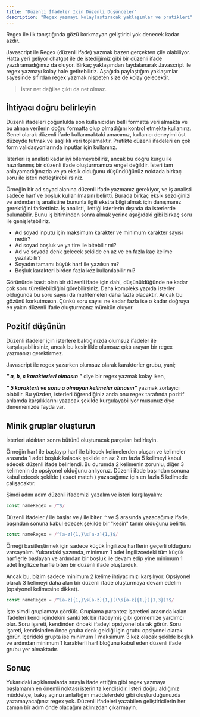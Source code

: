 ```yaml
---
title: "Düzenli İfadeler İçin Düzenli Düşünceler"
description: "Regex yazmayı kolaylaştıracak yaklaşımlar ve pratikleri"
---
```


Regex ile ilk tanıştığında gözü korkmayan geliştirici yok denecek kadar azdır.

Javascript ile Regex (düzenli ifade) yazmak bazen gerçekten çile olabiliyor. Hatta yeri geliyor chatgpt ile de istediğimiz gibi bir düzenli ifade yazdıramadığımız da oluyor. Birkaç yaklaşımdan faydalanarak Javascript ile regex yazmayı kolay hale getirebiliriz. Aşağıda paylaştığım yaklaşımlar sayesinde sıfırdan regex yazmak nispeten size de kolay gelecektir.

> İster net değilse çıktı da net olmaz.

## İhtiyacı doğru belirleyin

Düzenli ifadeleri çoğunlukla son kullanıcıdan belli formatta veri almakta ve bu alınan verilerin doğru formatta olup olmadığını kontrol etmekte kullanırız. Genel olarak düzenli ifade kullanmaktaki amacımız, kullanıcı deneyimi üst düzeyde tutmak ve sağlıklı veri toplamaktır. Pratikte düzenli ifadeleri en çok form validasyonlarında inputlar için kullanırız.

İsterleri iş analisti kadar iyi bilemeyebiliriz, ancak bu doğru kurgu ile hazırlanmış bir düzenli ifade oluşturmamıza engel değildir. İsteri tam anlayamadığınızda ve ya eksik olduğunu düşündüğünüz noktada birkaç soru ile isteri netleştirebilirsiniz. 

Örneğin bir ad soyad alanına düzenli ifade yazmanız gerekiyor, ve iş analisti sadece harf ve boşluk kullanılmasını belirtti. Burada birkaç eksik sezdiğinizi ve ardından iş analistine bununla ilgili ekstra bilgi almak için danışmanız gerektiğini farkettiniz. İş analisti, ilettiği isterlerin dışında da isterlerde bulunabilir. Bunu iş bitiminden sonra almak yerine aşağıdaki gibi birkaç soru ile genişletebiliriz.

- Ad soyad inputu için maksimum karakter ve minimum karakter sayısı nedir?
- Ad soyad boşluk ve ya tire ile bitebilir mi?
- Ad ve soyada denk gelecek şekilde en az ve en fazla kaç kelime yazılabilir?
- Soyadın tamamı büyük harf ile yazılsın mı?
- Boşluk karakteri birden fazla kez kullanılabilir mi?

Görünürde basit olan bir düzenli ifade için dahi, düşünüldüğünde ne kadar çok soru türetilebildiğini görebilirsiniz. Daha kompleks yapıda isterler olduğunda bu soru sayısı da muhtemelen daha fazla olacaktır. Ancak bu gözünü korkutmasın. Çünkü soru sayısı ne kadar fazla ise o kadar doğruya en yakın düzenli ifade oluşturmanız mümkün oluyor.

## Pozitif düşünün

Düzenli ifadeler için isterlere baktığınızda olumsuz ifadeler ile karşılaşabilirsiniz, ancak bu kesinlikle olumsuz çıktı arayan bir regex yazmanızı gerektirmez.

Javascript ile regex yazarken olumsuz olarak karakterler grubu, yani;

***" a, b, c karakterleri olmasın "*** diye bir regex yazmak kolay iken,

***" 5 karakterli ve sonu a olmayan kelimeler olmasın"*** yazmak zorlayıcı olabilir. Bu yüzden, isterleri öğrendiğiniz anda onu regex tarafında pozitif anlamda karşılıklarını yazacak şekilde kurgulayabiliyor musunuz diye denemenizde fayda var.

## Minik gruplar oluşturun

İsterleri aldıktan sonra bütünü oluşturacak parçaları belirleyin. 

Örneğin harf ile başlayıp harf ile bitecek kelimelerden oluşan ve kelimeler arasında 1 adet boşluk kalacak şekilde en az 2 en fazla 5 kelimeyi kabul edecek düzenli ifade belirlendi. Bu durumda 2 kelimenin zorunlu, diğer 3 kelimenin de opsiyonel olduğunu anlıyoruz. Düzenli ifade başından sonuna kabul edecek şekilde ( exact match ) yazacağımız için en fazla 5 kelimede çalışacaktır.

Şimdi adım adım düzenli ifademizi yazalım ve isteri karşılayalım:

```js
const nameRegex = /^$/
```
Düzenli ifadeler / ile başlar ve / ile biter. ^ ve $ arasında yazacağımız ifade, başından sonuna kabul edecek şekilde bir "kesin" tanım olduğunu belirtir.  

```js
const nameRegex = /^[a-z]{1,}\s[a-z]{1,}$/ 
```
Örneği basitleştirmek için sadece küçük İngilizce harflerin geçerli olduğunu varsayalım. Yukarıdaki yazımda, minimum 1 adet İngilizcedeki tüm küçük harflerle başlayan ve ardından bir boşluk ile devam edip yine minimum 1 adet İngilizce harfle biten bir düzenli ifade oluşturduk.

Ancak bu, bizim sadece minimum 2 kelime ihtiyacımızı karşılıyor. Opsiyonel olarak 3 kelimeyi daha alan bir düzenli ifade oluşturmaya devam edelim (opsiyonel kelimesine dikkat).

```js
const nameRegex = /^[a-z]{1,}\s[a-z]{1,}((\s[a-z]{1,}){1,3})?$/
```
İşte şimdi gruplamayı gördük. Gruplama parantez işaretleri arasında kalan ifadeleri kendi içindekini sanki tek bir ifadeymiş gibi görmemize yardımcı olur.
Soru işareti, kendinden önceki ifadeyi opsiyonel olarak görür. Soru işareti, kendisinden önce gruba denk geldiği için grubu opsiyonel olarak görür. İçerideki grupta ise minimum 1 maksimum 3 kez olacak şekilde boşluk ve ardından minimum 1 karakterli harf bloğunu kabul eden düzenli ifade grubu yer almaktadır.

## Sonuç

Yukarıdaki açıklamalarda sırayla ifade ettiğim gibi regex yazmaya başlamanın en önemli noktası isterin ta kendisidir. İsteri doğru aldığınız müddetçe, bakış açınızı anlattığım maddelerdeki gibi oluşturduğunuzda yazamayacağınız regex yok. Düzenli ifadeleri yazabilen geliştiricilerin her zaman bir adım önde olacağını aklınızdan çıkarmayın.